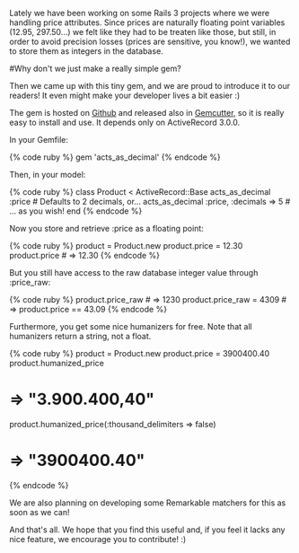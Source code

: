 Lately we have been working on some Rails 3 projects where we were handling price attributes. Since prices are naturally floating point variables (12.95, 297.50...) we felt like they had to be treaten like those, but still, in order to avoid precision losses (prices are sensitive, you know!), we wanted to store them as integers in the database.

#Why don't we just make a really simple gem?

Then we came up with this tiny gem, and we are proud to introduce it to our readers! It even might make your developer lives a bit easier :)

The gem is hosted on [Github](http://github.com/codegram/acts_as_decimal) and released also in [Gemcutter](http://rubygems.org/gems/acts_as_decimal), so it is really easy to install and use. It depends only on ActiveRecord 3.0.0.

In your Gemfile:

{% code ruby %}
gem 'acts_as_decimal'
{% endcode %}

Then, in your model:

{% code ruby %}
class Product < ActiveRecord::Base
  acts_as_decimal :price                   # Defaults to 2 decimals, or...
  acts_as_decimal :price, :decimals => 5   # ... as you wish!
end
{% endcode %}

Now you store and retrieve :price as a floating point:

{% code ruby %}
product = Product.new
product.price = 12.30
product.price         # => 12.30 
{% endcode %}

But you still have access to the raw database integer value through :price_raw:

{% code ruby %}
product.price_raw         # => 1230
product.price_raw = 4309  # => product.price == 43.09
{% endcode %}

Furthermore, you get some nice humanizers for free. Note that all humanizers return a string, not a float.

{% code ruby %}
product = Product.new
product.price = 3900400.40
product.humanized_price
# => "3.900.400,40"
product.humanized_price(:thousand_delimiters => false)
# => "3900400.40"
{% endcode %}

We are also planning on developing some Remarkable matchers for this as soon as we can!

And that's all. We hope that you find this useful and, if you feel it lacks any nice feature, we encourage you to contribute! :)
